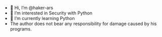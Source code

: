 - 👋 Hi, I’m @haker-ars
- 👀 I’m interested in Security with Python
- 🌱 I’m currently learning Python
- The author does not bear any responsibility for damage caused by his programs.
